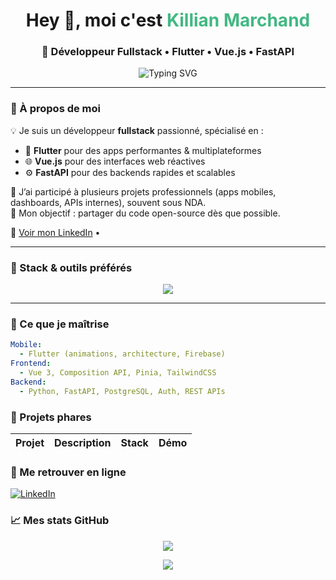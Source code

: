 <h1 align="center">Hey 👋, moi c'est <span style="color:#42b883;">Killian Marchand</span></h1>
<h3 align="center">🚀 Développeur Fullstack • Flutter • Vue.js • FastAPI</h3>

<p align="center">
  <img src="https://readme-typing-svg.herokuapp.com?font=Fira+Code&size=20&pause=1000&color=42B883&center=true&vCenter=true&width=435&lines=Passionné+par+les+UIs+fluides;Mobile-first+%F0%9F%93%B1+et+API-ready+%F0%9F%9A%80;Toujours+curieux+de+cr%C3%A9er+et+de+partager" alt="Typing SVG" />
</p>

---

### 🎯 À propos de moi

💡 Je suis un développeur **fullstack** passionné, spécialisé en :
- 📱 **Flutter** pour des apps performantes & multiplateformes
- 🌐 **Vue.js** pour des interfaces web réactives
- ⚙️ **FastAPI** pour des backends rapides et scalables

💼 J’ai participé à plusieurs projets professionnels (apps mobiles, dashboards, APIs internes), souvent sous NDA.  
🎯 Mon objectif : partager du code open-source dès que possible.

🔗 [Voir mon LinkedIn](https://www.linkedin.com/in/killian-marchand-5692a0195/) • 

---

### 🧰 Stack & outils préférés

<p align="center">
  <img src="https://skillicons.dev/icons?i=flutter,dart,vue,python,fastapi,firebase,git,github,figma,postgres,linux,vscode" />
</p>

---

### 🧠 Ce que je maîtrise

```yaml
Mobile:
  - Flutter (animations, architecture, Firebase)
Frontend:
  - Vue 3, Composition API, Pinia, TailwindCSS
Backend:
  - Python, FastAPI, PostgreSQL, Auth, REST APIs
```

### 🌟 Projets phares

| Projet | Description | Stack | Démo |
|--------|-------------|-------|------|

### 🔗 Me retrouver en ligne

[![LinkedIn](https://img.shields.io/badge/-LinkedIn-0077B5?style=flat&logo=linkedin&logoColor=white)](https://www.linkedin.com/in/killian-marchand-5692a0195/)

### 📈 Mes stats GitHub

<p align="center"> <img src="https://github-readme-stats.vercel.app/api?username=kilmhd&show_icons=true&theme=tokyonight&hide_border=true" /> </p> <p align="center"> <img src="https://streak-stats.demolab.com?user=kilmhd&theme=tokyonight&hide_border=true" /> </p>
